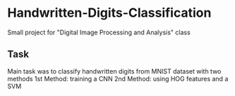 # Handwritten-Digits-Classification
Small project for "Digital Image Processing and Analysis" class


## Task
Main task was to classify handwritten digits from MNIST dataset with two methods
1st Method: training a CNN
2nd Method: using HOG features and a SVM
